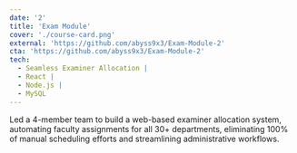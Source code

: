 ```yaml
---
date: '2'
title: 'Exam Module'
cover: './course-card.png'
external: 'https://github.com/abyss9x3/Exam-Module-2'
cta: 'https://github.com/abyss9x3/Exam-Module-2'
tech:
  - Seamless Examiner Allocation |
  - React |
  - Node.js |
  - MySQL
---
```


Led a 4-member team to build a web-based examiner allocation system, automating faculty assignments for all
30+ departments, eliminating 100% of manual scheduling efforts and streamlining administrative workflows.
